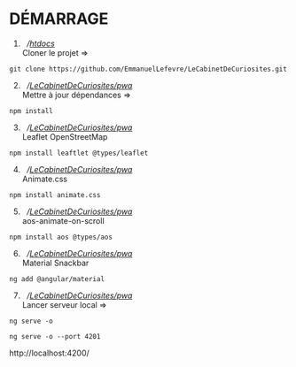# DÉMARRAGE
1. &nbsp;&nbsp;*/<ins>htdocs*</ins> 
\
Cloner le projet =>
```
git clone https://github.com/EmmanuelLefevre/LeCabinetDeCuriosites.git
```
2. &nbsp;&nbsp;*/<ins>LeCabinetDeCuriosites/pwa*</ins> 
\
Mettre à jour dépendances =>
```
npm install
```
3. &nbsp;&nbsp;*/<ins>LeCabinetDeCuriosites/pwa*</ins> 
\
Leaflet OpenStreetMap
```
npm install leaftlet @types/leaflet
```
4. &nbsp;&nbsp;*/<ins>LeCabinetDeCuriosites/pwa*</ins> 
\
Animate.css
```
npm install animate.css
```
5. &nbsp;&nbsp;*/<ins>LeCabinetDeCuriosites/pwa*</ins> 
\
aos-animate-on-scroll
```
npm install aos @types/aos
```
6. &nbsp;&nbsp;*/<ins>LeCabinetDeCuriosites/pwa*</ins> 
\
Material Snackbar
```
ng add @angular/material
```
7. &nbsp;&nbsp;*/<ins>LeCabinetDeCuriosites/pwa*</ins> 
\
Lancer serveur local =>
```
ng serve -o
```
```
ng serve -o --port 4201
```
http://localhost:4200/

